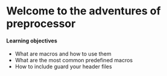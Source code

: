 <h1>Welcome to the adventures of preprocessor</h1>
<h4>Learning objectives</h4>
<ul>
<li>What are macros and how to use them</li>
<li>What are the most common predefined macros</li>
<li>How to include guard your header files</li>
</ul>
